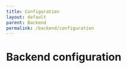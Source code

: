 ```yaml
---
title: Configuration
layout: default
parent: Backend
permalink: /backend/configuration
---
```


# Backend configuration